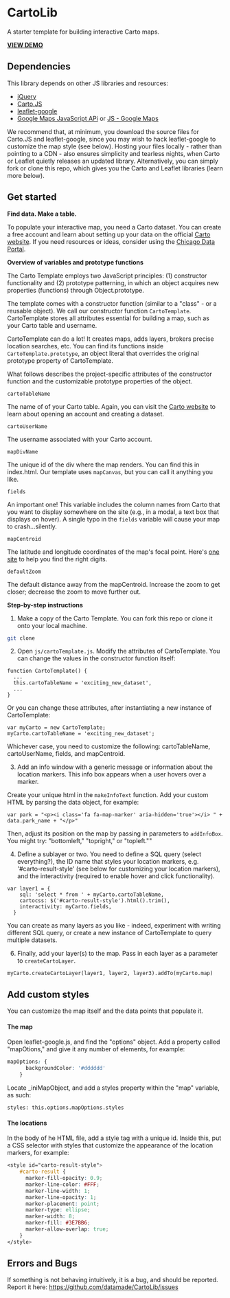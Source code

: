 # CartoLib
A starter template for building interactive Carto maps.

**[VIEW DEMO](https://datamade.github.io/CartoLib/)**

## Dependencies

This library depends on other JS libraries and resources:

* [jQuery](https://jquery.com/)
* [Carto.JS](https://github.com/CartoDB/cartodb.js/)
* [leaflet-google](http://www.matchingnotes.com/javascripts/leaflet-google.js)
* [Google Maps JavaScript APi](https://developers.google.com/maps/documentation/javascript/tutorial) or [JS - Google Maps](http://maps.google.com/maps/api/js)

We recommend that, at minimum, you download the source files for Carto.JS and leaflet-google, since you may wish to hack leaflet-google to customize the map style (see below). Hosting your files locally - rather than pointing to a CDN - also ensures simplicity and tearless nights, when Carto or Leaflet quietly releases an updated library. Alternatively, you can simply fork or clone this repo, which gives you the Carto and Leaflet libraries (learn more below).

## Get started
**Find data. Make a table.**

To populate your interactive map, you need a Carto dataset. You can create a free account and learn about setting up your data on the official [Carto website](https://carto.com/). If you need resources or ideas, consider using the [Chicago Data Portal](https://data.cityofchicago.org/).

**Overview of variables and prototype functions**

The Carto Template employs two JavaScript principles: (1) constructor functionality and (2) prototype patterning, in which an object acquires new properties (functions) through Object.prototype.

The template comes with a constructor function (similar to a "class" - or a reusable object). We call our constructor function `CartoTemplate`. CartoTemplate stores all attributes essential for building a map, such as your Carto table and username.

CartoTemplate can do a lot! It creates maps, adds layers, brokers precise location searches, etc. You can find its functions inside `CartoTemplate.prototype`, an object literal that overrides the original prototype property of CartoTemplate.

What follows describes the project-specific attributes of the constructor function and the customizable prototype properties of the object.

```
cartoTableName
```

The name of of your Carto table. Again, you can visit the [Carto website](https://carto.com/) to learn about opening an account and creating a dataset.

```
cartoUserName
```

The username associated with your Carto account.

```
mapDivName
```

The unique id of the div where the map renders. You can find this in index.html. Our template uses `mapCanvas`, but you can call it anything you like.

```
fields
```

An important one! This variable includes the column names from Carto that you want to display somewhere on the site (e.g., in a modal, a text box that displays on hover). A single typo in the `fields` variable will cause your map to crash...silently.

```
mapCentroid
```

The latitude and longitude coordinates of the map's focal point. Here's [one site](http://www.latlong.net/) to help you find the right digits.

```
defaultZoom
```

The default distance away from the mapCentroid. Increase the zoom to get closer; decrease the zoom to move further out.

**Step-by-step instructions**

1. Make a copy of the Carto Template. You can fork this repo or clone it onto your local machine.

  ```bash
  git clone
  ```

2. Open `js/cartoTemplate.js`. Modify the attributes of CartoTemplate. You can change the values in the constructor function itself:

  ```
  function CartoTemplate() {
    ...
    this.cartoTableName = 'exciting_new_dataset',
    ...
  }
  ```
  
  Or you can change these attributes, after instantiating a new instance of CartoTemplate:

  ```
  var myCarto = new CartoTemplate;
  myCarto.cartoTableName = 'exciting_new_dataset';
  ```
  
  Whichever case, you need to customize the following: cartoTableName, cartoUserName, fields, and mapCentroid.

3. Add an info window with a generic message or information about the location markers. This info box appears when a user hovers over a marker.

  Create your unique html in the `makeInfoText` function. Add your custom HTML by parsing the data object, for example:

  ```
  var park = "<p><i class='fa fa-map-marker' aria-hidden='true'></i> " + data.park_name + "</p>"
  ```

  Then, adjust its position on the map by passing in parameters to `addInfoBox`. You might try: "bottomleft," "topright," or "topleft.""

4. Define a sublayer or two. You need to define a SQL query (select everything?), the ID name that styles your location markers, e.g. '#carto-result-style' (see below for customizing your location markers), and the interactivity (required to enable hover and click functionality).

  ```
  var layer1 = {
      sql: 'select * from ' + myCarto.cartoTableName,
      cartocss: $('#carto-result-style').html().trim(),
      interactivity: myCarto.fields,
    }
  ```

  You can create as many layers as you like - indeed, experiment with writing different SQL query, or create a new instance of CartoTemplate to query multiple datasets.


6. Finally, add your layer(s) to the map. Pass in each layer as a parameter to `createCartoLayer`.

  ```
  myCarto.createCartoLayer(layer1, layer2, layer3).addTo(myCarto.map)
  ```


## Add custom styles

You can customize the map itself and the data points that populate it.

#### The map

Open leaflet-google.js, and find the "options" object. Add a property called "mapOtions," and give it any number of elements, for example:

```CSS
mapOptions: {
      backgroundColor: '#dddddd'
    }
```

Locate _iniMapObject, and add a styles property within the "map" variable, as such:

```
styles: this.options.mapOptions.styles
```

#### The locations

In the body of he HTML file, add a style tag with a unique id. Inside this, put a CSS selector with styles that customize the appearance of the location markers, for example:

```CSS
<style id="carto-result-style">
    #carto-result {
      marker-fill-opacity: 0.9;
      marker-line-color: #FFF;
      marker-line-width: 1;
      marker-line-opacity: 1;
      marker-placement: point;
      marker-type: ellipse;
      marker-width: 8;
      marker-fill: #3E7BB6;
      marker-allow-overlap: true;
    }
</style>
```

## Errors and Bugs

If something is not behaving intuitively, it is a bug, and should be reported.
Report it here: https://github.com/datamade/CartoLib/issues






